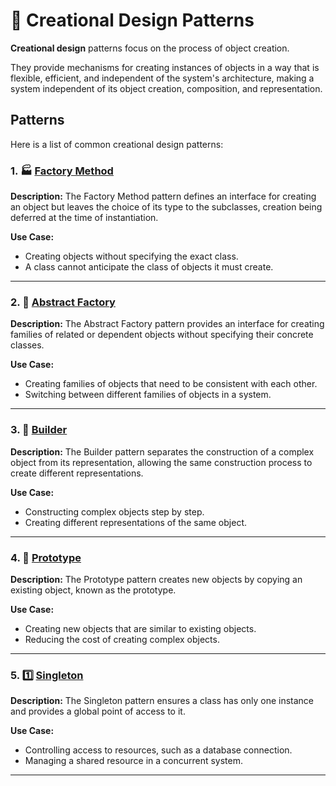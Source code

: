 # 🧠 Creational Design Patterns

**Creational design** patterns focus on the process of object creation.

They provide mechanisms for creating instances of objects in a way that is flexible, efficient, and independent of the system's architecture, making a system independent of its object creation, composition, and representation.

## Patterns

Here is a list of common creational design patterns:

### 1. 🏭 [Factory Method](./Factory-Method)

**Description:**
The Factory Method pattern defines an interface for creating an object but leaves the choice of its type to the subclasses, creation being deferred at the time of instantiation.

**Use Case:**

- Creating objects without specifying the exact class.
- A class cannot anticipate the class of objects it must create.

---

### 2. 🌌 [Abstract Factory](./Abstract-Factory)

**Description:**
The Abstract Factory pattern provides an interface for creating families of related or dependent objects without specifying their concrete classes.

**Use Case:**

- Creating families of objects that need to be consistent with each other.
- Switching between different families of objects in a system.

---

### 3. 👷 [Builder](./Builder)

**Description:**
The Builder pattern separates the construction of a complex object from its representation, allowing the same construction process to create different representations.

**Use Case:**

- Constructing complex objects step by step.
- Creating different representations of the same object.

---

### 4. 🤖 [Prototype](./Prototype)

**Description:**
The Prototype pattern creates new objects by copying an existing object, known as the prototype.

**Use Case:**

- Creating new objects that are similar to existing objects.
- Reducing the cost of creating complex objects.

---

### 5. 1️⃣ [Singleton](./Singleton)

**Description:**
The Singleton pattern ensures a class has only one instance and provides a global point of access to it.

**Use Case:**

- Controlling access to resources, such as a database connection.
- Managing a shared resource in a concurrent system.

---
